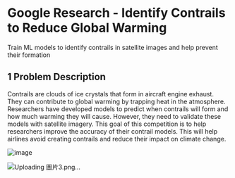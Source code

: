 # Google Research - Identify Contrails to Reduce Global Warming
  Train ML models to identify contrails in satellite images and help prevent their formation

## 1  Problem Description 
  Contrails are clouds of ice crystals that form in aircraft engine exhaust. They can contribute to global warming by trapping heat in the atmosphere. Researchers have developed models to predict when contrails will form and how much warming they will cause. However, they need to validate these models with satellite imagery.
This goal of this competition is to help researchers improve the accuracy of their contrail models. This will help airlines avoid creating contrails and reduce their impact on climate change.

![image](https://github.com/zhamba1130/contrail-detection/assets/58042279/ead492e9-9170-4700-aa43-1b4a5aea948c)

![Uploading 圖片3.png…]()



